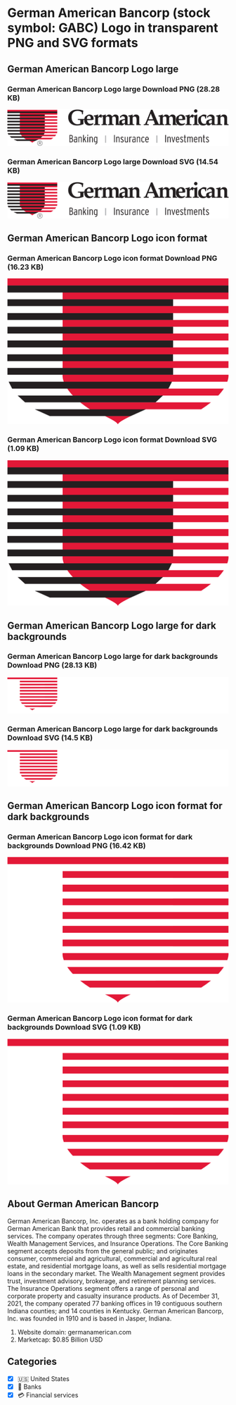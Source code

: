 # German American Bancorp (stock symbol: GABC) Logo in transparent PNG and SVG formats

## German American Bancorp Logo large

### German American Bancorp Logo large Download PNG (28.28 KB)

![German American Bancorp Logo large Download PNG (28.28 KB)](/img/orig/GABC_BIG-9b14ba80.png)

### German American Bancorp Logo large Download SVG (14.54 KB)

![German American Bancorp Logo large Download SVG (14.54 KB)](/img/orig/GABC_BIG-d0cc1aa9.svg)

## German American Bancorp Logo icon format

### German American Bancorp Logo icon format Download PNG (16.23 KB)

![German American Bancorp Logo icon format Download PNG (16.23 KB)](/img/orig/GABC-23910169.png)

### German American Bancorp Logo icon format Download SVG (1.09 KB)

![German American Bancorp Logo icon format Download SVG (1.09 KB)](/img/orig/GABC-4e2c7850.svg)

## German American Bancorp Logo large for dark backgrounds

### German American Bancorp Logo large for dark backgrounds Download PNG (28.13 KB)

![German American Bancorp Logo large for dark backgrounds Download PNG (28.13 KB)](/img/orig/GABC_BIG.D-d9dd648a.png)

### German American Bancorp Logo large for dark backgrounds Download SVG (14.5 KB)

![German American Bancorp Logo large for dark backgrounds Download SVG (14.5 KB)](/img/orig/GABC_BIG.D-f0c5f6ce.svg)

## German American Bancorp Logo icon format for dark backgrounds

### German American Bancorp Logo icon format for dark backgrounds Download PNG (16.42 KB)

![German American Bancorp Logo icon format for dark backgrounds Download PNG (16.42 KB)](/img/orig/GABC.D-eeacfa50.png)

### German American Bancorp Logo icon format for dark backgrounds Download SVG (1.09 KB)

![German American Bancorp Logo icon format for dark backgrounds Download SVG (1.09 KB)](/img/orig/GABC.D-96b6e7a5.svg)

## About German American Bancorp

German American Bancorp, Inc. operates as a bank holding company for German American Bank that provides retail and commercial banking services. The company operates through three segments: Core Banking, Wealth Management Services, and Insurance Operations. The Core Banking segment accepts deposits from the general public; and originates consumer, commercial and agricultural, commercial and agricultural real estate, and residential mortgage loans, as well as sells residential mortgage loans in the secondary market. The Wealth Management segment provides trust, investment advisory, brokerage, and retirement planning services. The Insurance Operations segment offers a range of personal and corporate property and casualty insurance products. As of December 31, 2021, the company operated 77 banking offices in 19 contiguous southern Indiana counties; and 14 counties in Kentucky. German American Bancorp, Inc. was founded in 1910 and is based in Jasper, Indiana.

1. Website domain: germanamerican.com
2. Marketcap: $0.85 Billion USD


## Categories
- [x] 🇺🇸 United States
- [x] 🏦 Banks
- [x] 💳 Financial services
